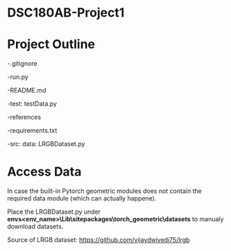 # DSC180AB-Project1

# Project Outline

-.gitignore

-run.py

-README.md

-test: testData.py

-references

-requirements.txt

-src: data: LRGBDataset.py

# Access Data

In case the built-in Pytorch geometric modules does not contain the required data module (which can actually happene).

Place the LRGBDataset.py under **envs\<env_name>\Lib\sitepackages\torch_geometric\datasets** to manualy download datasets. 

Source of LRGB dataset: https://github.com/vijaydwivedi75/lrgb
